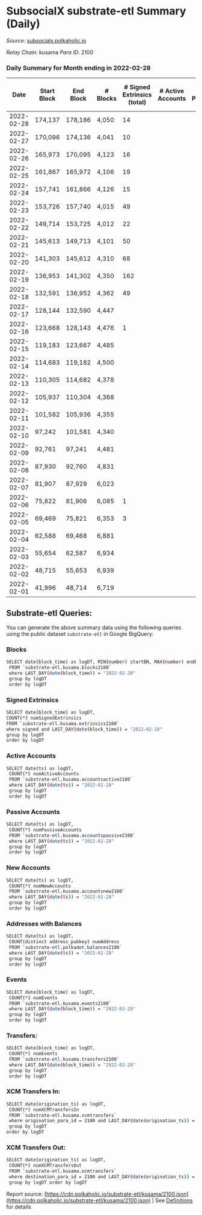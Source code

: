 # SubsocialX substrate-etl Summary (Daily)

_Source_: [subsocialx.polkaholic.io](https://subsocialx.polkaholic.io)

*Relay Chain*: kusama
*Para ID*: 2100



### Daily Summary for Month ending in 2022-02-28


| Date | Start Block | End Block | # Blocks | # Signed Extrinsics (total) | # Active Accounts | # Passive | # New | # Addresses with Balances | # Events | # Transfers | # XCM Transfers In | # XCM Transfers Out | Issues | 
| ---- | ----------- | --------- | -------- | --------------------------- | ----------------- | --------- | ----- | ------------------------- | -------- | ----------- | ------------------ | ------------------- | ------ |
| 2022-02-28 | 174,137 | 178,186 | 4,050 | 14 |  |  |  | 12,036 | 8,142 |   |   |   |  |
| 2022-02-27 | 170,096 | 174,136 | 4,041 | 10 |  |  |  |  | 8,113 |   |   |   |  |
| 2022-02-26 | 165,973 | 170,095 | 4,123 | 16 |  |  |  |  | 8,289 |   |   |   |  |
| 2022-02-25 | 161,867 | 165,972 | 4,106 | 19 |  |  |  |  | 8,266 |   |   |   |  |
| 2022-02-24 | 157,741 | 161,866 | 4,126 | 15 |  |  |  |  | 8,297 |   |   |   |  |
| 2022-02-23 | 153,726 | 157,740 | 4,015 | 49 |  |  |  |  | 22,235 | 5,620  |   |   |  |
| 2022-02-22 | 149,714 | 153,725 | 4,012 | 22 |  |  |  |  | 8,085 |   |   |   |  |
| 2022-02-21 | 145,613 | 149,713 | 4,101 | 50 |  |  |  |  | 8,335 |   |   |   |  |
| 2022-02-20 | 141,303 | 145,612 | 4,310 | 68 |  |  |  |  | 8,784 |   |   |   |  |
| 2022-02-19 | 136,953 | 141,302 | 4,350 | 162 |  |  |  |  | 9,115 |   |   |   |  |
| 2022-02-18 | 132,591 | 136,952 | 4,362 | 49 |  |  |  |  | 93,023 | 23,913  |   |   |  |
| 2022-02-17 | 128,144 | 132,590 | 4,447 |  |  |  |  |  | 8,896 |   |   |   |  |
| 2022-02-16 | 123,668 | 128,143 | 4,476 | 1 |  |  |  |  | 8,961 |   |   |   |  |
| 2022-02-15 | 119,183 | 123,667 | 4,485 |  |  |  |  |  | 8,972 |   |   |   |  |
| 2022-02-14 | 114,683 | 119,182 | 4,500 |  |  |  |  |  | 9,003 |   |   |   |  |
| 2022-02-13 | 110,305 | 114,682 | 4,378 |  |  |  |  |  | 8,758 |   |   |   |  |
| 2022-02-12 | 105,937 | 110,304 | 4,368 |  |  |  |  |  | 8,739 |   |   |   |  |
| 2022-02-11 | 101,582 | 105,936 | 4,355 |  |  |  |  |  | 8,712 |   |   |   |  |
| 2022-02-10 | 97,242 | 101,581 | 4,340 |  |  |  |  |  | 8,682 |   |   |   |  |
| 2022-02-09 | 92,761 | 97,241 | 4,481 |  |  |  |  |  | 8,965 |   |   |   |  |
| 2022-02-08 | 87,930 | 92,760 | 4,831 |  |  |  |  |  | 9,665 |   |   |   |  |
| 2022-02-07 | 81,907 | 87,929 | 6,023 |  |  |  |  |  | 12,049 |   |   |   |  |
| 2022-02-06 | 75,822 | 81,906 | 6,085 | 1 |  |  |  |  | 12,179 |   |   |   |  |
| 2022-02-05 | 69,469 | 75,821 | 6,353 | 3 |  |  |  |  | 12,724 |   |   |   |  |
| 2022-02-04 | 62,588 | 69,468 | 6,881 |  |  |  |  |  | 13,766 |   |   |   |  |
| 2022-02-03 | 55,654 | 62,587 | 6,934 |  |  |  |  |  | 13,872 |   |   |   |  |
| 2022-02-02 | 48,715 | 55,653 | 6,939 |  |  |  |  |  | 13,881 |   |   |   |  |
| 2022-02-01 | 41,996 | 48,714 | 6,719 |  |  |  |  |  | 13,442 |   |   |   |  |

## Substrate-etl Queries:
You can generate the above summary data using the following queries using the public dataset `substrate-etl` in Google BigQuery:

### Blocks
```bash
SELECT date(block_time) as logDT, MIN(number) startBN, MAX(number) endBN, COUNT(*) numBlocks 
 FROM `substrate-etl.kusama.blocks2100`  
 where LAST_DAY(date(block_time)) = "2022-02-28" 
 group by logDT 
 order by logDT
```

### Signed Extrinsics
```bash
SELECT date(block_time) as logDT, 
COUNT(*) numSignedExtrinsics 
FROM `substrate-etl.kusama.extrinsics2100`  
where signed and LAST_DAY(date(block_time)) = "2022-02-28" 
group by logDT 
order by logDT
```

### Active Accounts
```bash
SELECT date(ts) as logDT, 
 COUNT(*) numActiveAccounts 
 FROM `substrate-etl.kusama.accountsactive2100` 
 where LAST_DAY(date(ts)) = "2022-02-28" 
 group by logDT 
 order by logDT
```

### Passive Accounts
```bash
SELECT date(ts) as logDT, 
 COUNT(*) numPassiveAccounts 
 FROM `substrate-etl.kusama.accountspassive2100` 
 where LAST_DAY(date(ts)) = "2022-02-28" 
 group by logDT 
 order by logDT
```

### New Accounts
```bash
SELECT date(ts) as logDT, 
 COUNT(*) numNewAccounts 
 FROM `substrate-etl.kusama.accountsnew2100` 
 where LAST_DAY(date(ts)) = "2022-02-28" 
 group by logDT
 order by logDT
```

### Addresses with Balances
```bash
SELECT date(ts) as logDT,
 COUNT(distinct address_pubkey) numAddress 
 FROM `substrate-etl.polkadot.balances2100` 
 where LAST_DAY(date(ts)) = "2022-02-28" 
 group by logDT 
 order by logDT
```

### Events
```bash
SELECT date(block_time) as logDT, 
 COUNT(*) numEvents 
 FROM `substrate-etl.kusama.events2100` 
 where LAST_DAY(date(block_time)) = "2022-02-28" 
 group by logDT 
 order by logDT
```

### Transfers:
```bash
SELECT date(block_time) as logDT, 
 COUNT(*) numEvents 
 FROM `substrate-etl.kusama.transfers2100` 
 where LAST_DAY(date(block_time)) = "2022-02-28" 
 group by logDT 
 order by logDT
```

### XCM Transfers In:
```bash
SELECT date(origination_ts) as logDT, 
 COUNT(*) numXCMTransfersIn 
 FROM `substrate-etl.kusama.xcmtransfers` 
 where origination_para_id = 2100 and LAST_DAY(date(origination_ts)) = "2022-02-28" 
 group by logDT 
order by logDT
```

### XCM Transfers Out:
```bash
SELECT date(origination_ts) as logDT, 
 COUNT(*) numXCMTransfersOut 
 FROM `substrate-etl.kusama.xcmtransfers` 
 where destination_para_id = 2100 and LAST_DAY(date(origination_ts)) = "2022-02-28" 
 group by logDT order by logDT
```


Report source: [https://cdn.polkaholic.io/substrate-etl/kusama/2100.json](https://cdn.polkaholic.io/substrate-etl/kusama/2100.json) | See [Definitions](/DEFINITIONS.md) for details

